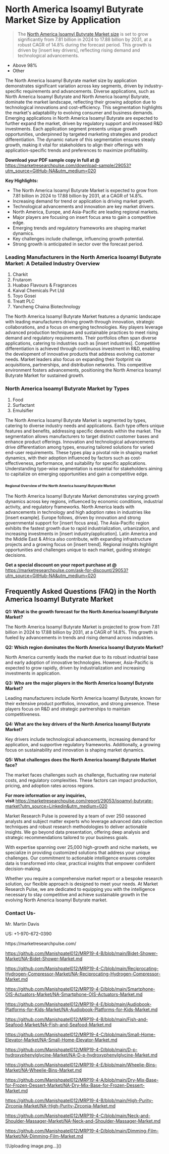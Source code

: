<h1>North America Isoamyl Butyrate Market&nbsp;Size by Application</h1><blockquote><p>The <a href="https://marketresearchpulse.com/download-sample/29053?utm_source=GitHub-NA&amp;utm_medium=020">North America Isoamyl Butyrate Market size</a> is set to grow significantly from 7.81 billion in 2024 to 17.88 billion by 2031, at a robust CAGR of 14.8% during the forecast period. This growth is driven by [insert key drivers], reflecting rising demand and technological advancements.</p></blockquote><ul><li>Above 98%<li> Other</li></ul><p>The North America Isoamyl Butyrate market size by application demonstrates significant variation across key segments, driven by industry-specific requirements and advancements. Diverse applications, such as North America Isoamyl Butyrate and North America Isoamyl Butyrate, dominate the market landscape, reflecting their growing adoption due to technological innovations and cost-efficiency. This segmentation highlights the market's adaptability to evolving consumer and business demands. Emerging applications in North America Isoamyl Butyrate are expected to further expand the market, driven by regulatory support and increased R&D investments. Each application segment presents unique growth opportunities, underpinned by targeted marketing strategies and product differentiation. The dynamic nature of this segmentation ensures steady growth, making it vital for stakeholders to align their offerings with application-specific trends and preferences to maximize profitability.</p><p><strong>Download your PDF sample copy in full at @ </strong><a href="https://marketresearchpulse.com/download-sample/29053?utm_source=GitHub-NA&amp;utm_medium=020">https://marketresearchpulse.com/download-sample/29053?utm_source=GitHub-NA&amp;utm_medium=020</a></p><p><strong>Key Highlights: </strong></p><ul><li>The North America Isoamyl Butyrate Market is expected to grow from 7.81 billion in 2024 to 17.88 billion by 2031, at a CAGR of 14.8%.</li><li>Increasing demand for trend or application is driving market growth.</li><li>Technological advancements and innovation are key market drivers.</li><li>North America, Europe, and Asia-Pacific are leading regional markets.</li><li>Major players are focusing on insert focus area to gain a competitive edge.</li><li>Emerging trends and regulatory frameworks are shaping market dynamics.</li><li>Key challenges include challenge, influencing growth potential.</li><li>Strong growth is anticipated in sector over the forecast period.</li></ul><h3>Leading Manufacturers in the North America Isoamyl Butyrate Market: A Detailed Industry Overview</h3><ol><li>Charkit</li><li>Frutarom</li><li>Huabao Flavours & Fragrances</li><li>Kaival Chemicals Pvt Ltd</li><li>Toyo Gosei</li><li>Treatt PLC</li><li>Yancheng Chaina Biotechnology</li></ol><div class="flex max-w-full flex-col flex-grow"><div class="min-h-8 text-message flex w-full flex-col items-end gap-2 whitespace-normal break-words [.text-message+&amp;]:mt-5" dir="auto" data-message-author-role="assistant" data-message-id="fd8432e4-4910-450d-b182-61b7bfb0a01f" data-message-model-slug="gpt-4o"><div class="flex w-full flex-col gap-1 empty:hidden first:pt-[3px]"><div class="markdown prose w-full break-words dark:prose-invert light"><p>The North America Isoamyl Butyrate Market features a dynamic landscape with leading manufacturers driving growth through innovation, strategic collaborations, and a focus on emerging technologies. Key players leverage advanced production techniques and sustainable practices to meet rising demand and regulatory requirements. Their portfolios often span diverse applications, catering to industries such as [insert industries]. Competitive differentiation is achieved through continuous investment in R&amp;D, enabling the development of innovative products that address evolving customer needs. Market leaders also focus on expanding their footprint via acquisitions, partnerships, and distribution networks. This competitive environment fosters advancements, positioning the North America Isoamyl Butyrate Market for sustained growth.</p></div></div></div></div><h3>North America Isoamyl Butyrate Market by Types</h3><ol><li>Food<li> Surfactant<li> Emulsifier</li></ol><div class="flex max-w-full flex-col flex-grow"><div class="min-h-8 text-message flex w-full flex-col items-end gap-2 whitespace-normal break-words [.text-message+&amp;]:mt-5" dir="auto" data-message-author-role="assistant" data-message-id="084470be-0bb7-4664-bddf-5156b4f41249" data-message-model-slug="gpt-4o-mini"><div class="flex w-full flex-col gap-1 empty:hidden first:pt-[3px]"><div class="markdown prose w-full break-words dark:prose-invert light"><p>The North America Isoamyl Butyrate Market is segmented by types, catering to diverse industry needs and applications. Each type offers unique features and benefits, addressing specific demands within the market. The segmentation allows manufacturers to target distinct customer bases and enhance product offerings. Innovation and technological advancements drive differentiation among types, ensuring tailored solutions for varied end-user requirements. These types play a pivotal role in shaping market dynamics, with their adoption influenced by factors such as cost-effectiveness, performance, and suitability for specific applications. Understanding type-wise segmentation is essential for stakeholders aiming to capitalize on emerging opportunities and gain a competitive edge.</p></div></div></div></div><h3><span style="font-size: 11px;">Regional Overview of the North America Isoamyl Butyrate Market</span></h3><div class="flex max-w-full flex-col flex-grow"><div class="min-h-8 text-message flex w-full flex-col items-end gap-2 whitespace-normal break-words [.text-message+&amp;]:mt-5" dir="auto" data-message-author-role="assistant" data-message-id="e9038762-ce64-4e30-91c9-9bd413514231" data-message-model-slug="gpt-4o-mini"><div class="flex w-full flex-col gap-1 empty:hidden first:pt-[3px]"><div class="markdown prose w-full break-words dark:prose-invert light"><p>The North America Isoamyl Butyrate Market demonstrates varying growth dynamics across key regions, influenced by economic conditions, industrial activity, and regulatory frameworks. North America leads with advancements in technology and high adoption rates in industries like [insert example]. Europe follows, driven by innovation and strong governmental support for [insert focus area]. The Asia-Pacific region exhibits the fastest growth due to rapid industrialization, urbanization, and increasing investments in [insert industry/application]. Latin America and the Middle East &amp; Africa also contribute, with expanding infrastructure projects and a growing focus on [insert trend]. Regional insights highlight opportunities and challenges unique to each market, guiding strategic decisions.</p></div></div></div></div><p><strong>Get a special discount on your report purchase at @ </strong><a href="https://marketresearchpulse.com/ask-for-discount/29053?utm_source=GitHub-NA&amp;utm_medium=020">https://marketresearchpulse.com/ask-for-discount/29053?utm_source=GitHub-NA&amp;utm_medium=020</a></p><h2>Frequently Asked Questions (FAQ) in the North America Isoamyl Butyrate Market</h2><p><strong>Q1: What is the growth forecast for the North America Isoamyl Butyrate Market?</strong></p><p>The North America Isoamyl Butyrate Market is projected to grow from 7.81 billion in 2024 to 17.88 billion by 2031, at a CAGR of 14.8%. This growth is fueled by advancements in trends and rising demand across industries.</p><p><strong>Q2: Which region dominates the North America Isoamyl Butyrate Market?</strong></p><p>North America currently leads the market due to its robust industrial base and early adoption of innovative technologies. However, Asia-Pacific is expected to grow rapidly, driven by industrialization and increasing investments in application.</p><p><strong>Q3: Who are the major players in the North America Isoamyl Butyrate Market?</strong></p><p>Leading manufacturers include North America Isoamyl Butyrate, known for their extensive product portfolios, innovation, and strong presence. These players focus on R&amp;D and strategic partnerships to maintain competitiveness.</p><p><strong>Q4: What are the key drivers of the North America Isoamyl Butyrate Market?</strong></p><p>Key drivers include technological advancements, increasing demand for application, and supportive regulatory frameworks. Additionally, a growing focus on sustainability and innovation is shaping market dynamics.</p><p><strong>Q5: What challenges does the North America Isoamyl Butyrate Market face?</strong></p><p>The market faces challenges such as challenge, fluctuating raw material costs, and regulatory complexities. These factors can impact production, pricing, and adoption rates across regions.</p><p><strong>For more information or any inquiries, visit&nbsp;</strong><a href="https://marketresearchpulse.com/report/29053/isoamyl-butyrate-market?utm_source=Linkedin&utm_medium=020">https://marketresearchpulse.com/report/29053/isoamyl-butyrate-market?utm_source=Linkedin&utm_medium=020</a></p><p>Market Research Pulse is powered by a team of over 250 seasoned analysts and subject matter experts who leverage advanced data collection techniques and robust research methodologies to deliver actionable insights. We go beyond data presentation, offering deep analysis and strategic recommendations tailored to your business goals.</p><p>With expertise spanning over 25,000 high-growth and niche markets, we specialize in providing customized solutions that address your unique challenges. Our commitment to actionable intelligence ensures complex data is transformed into clear, practical insights that empower confident decision-making.</p><p>Whether you require a comprehensive market report or a bespoke research solution, our flexible approach is designed to meet your needs. At Market Research Pulse, we are dedicated to equipping you with the intelligence necessary to stay competitive and achieve sustainable growth in the evolving North America Isoamyl Butyrate market.</p><h3><strong>Contact Us-</strong></h3><p>Mr. Martin Davis</p><p>US: +1-970-672-0390</p><p>https://marketresearchpulse.com/</p><p><a href="https://github.com/Manishpatel012/MRP19-4-B/blob/main/Bidet-Shower-Market/NA-Bidet-Shower-Market.md">https://github.com/Manishpatel012/MRP19-4-B/blob/main/Bidet-Shower-Market/NA-Bidet-Shower-Market.md</a></p><p><a href="https://github.com/Manishpatel012/MRP19-4-C/blob/main/Reciprocating-Hydrogen-Compressor-Market/NA-Reciprocating-Hydrogen-Compressor-Market.md">https://github.com/Manishpatel012/MRP19-4-C/blob/main/Reciprocating-Hydrogen-Compressor-Market/NA-Reciprocating-Hydrogen-Compressor-Market.md</a></p><p><a href="https://github.com/Manishpatel012/MRP19-4-D/blob/main/Smartphone-OIS-Actuators-Market/NA-Smartphone-OIS-Actuators-Market.md">https://github.com/Manishpatel012/MRP19-4-D/blob/main/Smartphone-OIS-Actuators-Market/NA-Smartphone-OIS-Actuators-Market.md</a></p><p><a href="https://github.com/Manishpatel012/MRP19-4-E/blob/main/Audiobook-Platforms-for-Kids-Market/NA-Audiobook-Platforms-for-Kids-Market.md">https://github.com/Manishpatel012/MRP19-4-E/blob/main/Audiobook-Platforms-for-Kids-Market/NA-Audiobook-Platforms-for-Kids-Market.md</a></p><p><a href="https://github.com/Manishpatel012/MRP19-4-B/blob/main/Fish-and-Seafood-Market/NA-Fish-and-Seafood-Market.md">https://github.com/Manishpatel012/MRP19-4-B/blob/main/Fish-and-Seafood-Market/NA-Fish-and-Seafood-Market.md</a></p><p><a href="https://github.com/Manishpatel012/MRP19-4-C/blob/main/Small-Home-Elevator-Market/NA-Small-Home-Elevator-Market.md">https://github.com/Manishpatel012/MRP19-4-C/blob/main/Small-Home-Elevator-Market/NA-Small-Home-Elevator-Market.md</a></p><p><a href="https://github.com/Manishpatel012/MRP19-4-D/blob/main/D-p-hydroxyphenylglycine-Market/NA-D-p-hydroxyphenylglycine-Market.md">https://github.com/Manishpatel012/MRP19-4-D/blob/main/D-p-hydroxyphenylglycine-Market/NA-D-p-hydroxyphenylglycine-Market.md</a></p><p><a href="https://github.com/Manishpatel012/MRP19-4-E/blob/main/Wheelie-Bins-Market/NA-Wheelie-Bins-Market.md">https://github.com/Manishpatel012/MRP19-4-E/blob/main/Wheelie-Bins-Market/NA-Wheelie-Bins-Market.md</a></p><p><a href="https://github.com/Manishpatel012/MRP19-4-A/blob/main/Dry-Mix-Base-for-Frozen-Dessert-Market/NA-Dry-Mix-Base-for-Frozen-Dessert-Market.md">https://github.com/Manishpatel012/MRP19-4-A/blob/main/Dry-Mix-Base-for-Frozen-Dessert-Market/NA-Dry-Mix-Base-for-Frozen-Dessert-Market.md</a></p><p><a href="https://github.com/Manishpatel012/MRP19-4-B/blob/main/High-Purity-Zirconia-Market/NA-High-Purity-Zirconia-Market.md">https://github.com/Manishpatel012/MRP19-4-B/blob/main/High-Purity-Zirconia-Market/NA-High-Purity-Zirconia-Market.md</a></p><p><a href="https://github.com/Manishpatel012/MRP19-4-C/blob/main/Neck-and-Shoulder-Massager-Market/NA-Neck-and-Shoulder-Massager-Market.md">https://github.com/Manishpatel012/MRP19-4-C/blob/main/Neck-and-Shoulder-Massager-Market/NA-Neck-and-Shoulder-Massager-Market.md</a></p><p><a href="https://github.com/Manishpatel012/MRP19-4-D/blob/main/Dimming-Film-Market/NA-Dimming-Film-Market.md">https://github.com/Manishpatel012/MRP19-4-D/blob/main/Dimming-Film-Market/NA-Dimming-Film-Market.md</a></p>
![Uploading image.png…]()
